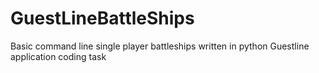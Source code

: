 # GuestLineBattleShips 
Basic command line single player battleships written in python
Guestline application coding task

